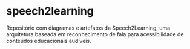 # speech2learning
Repositório com diagramas e artefatos da Speech2Learning, uma arquitetura baseada em reconhecimento de fala para acessibilidade de conteúdos educacionais audíveis.
